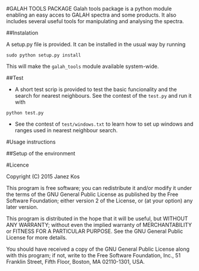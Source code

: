 #GALAH TOOLS PACKAGE
Galah tools package is a python module enabling an easy acces to GALAH spectra and some products. It also includes several useful tools for manipulating and analysing the spectra.

##Instalation

A setup.py file is provided. It can be installed in the usual way by running

```{r, engine='bash'}
sudo python setup.py install 
```
This will make the `galah_tools` module available system-wide.

##Test

* A short test scrip is provided to test the basic funcionality and the search for nearest neighbours. See the contest of the `test.py` and run it with

 ```{r, engine='python'}
python test.py 
```

* See the contest of `test/windows.txt` to learn how to set up windows and ranges used in nearest neighbour search.


#Usage instructions

##Setup of the environment

#Licence

Copyright (C) 2015  Janez Kos

This program is free software; you can redistribute it and/or
modify it under the terms of the GNU General Public License
as published by the Free Software Foundation; either version 2
of the License, or (at your option) any later version.

This program is distributed in the hope that it will be useful,
but WITHOUT ANY WARRANTY; without even the implied warranty of
MERCHANTABILITY or FITNESS FOR A PARTICULAR PURPOSE.  See the
GNU General Public License for more details.

You should have received a copy of the GNU General Public License
along with this program; if not, write to the Free Software
Foundation, Inc., 51 Franklin Street, Fifth Floor, Boston, MA  02110-1301, USA.
